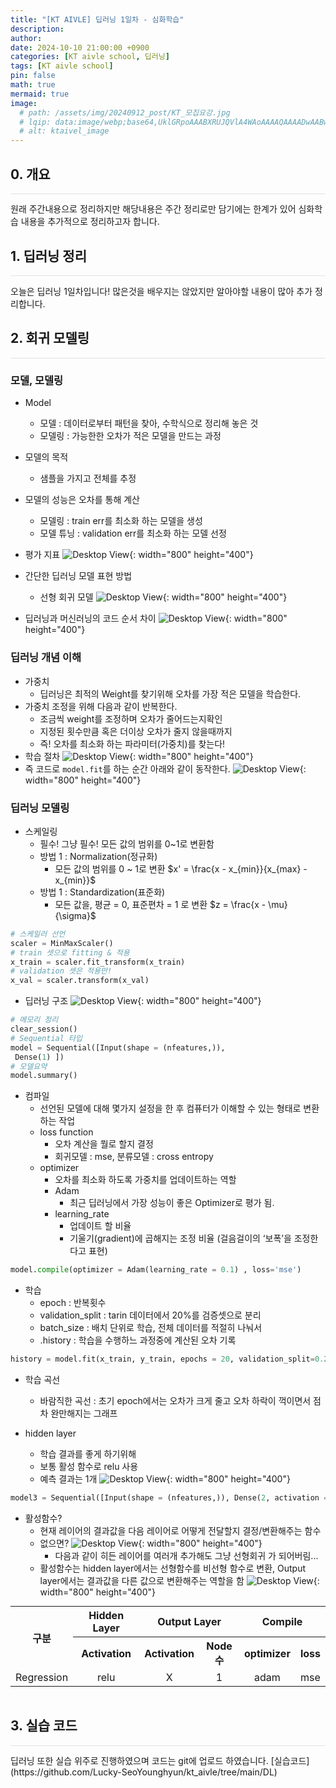 ```yaml
---
title: "[KT AIVLE] 딥러닝 1일차 - 심화학습"
description: 
author:
date: 2024-10-10 21:00:00 +0900
categories: [KT aivle school, 딥러닝]
tags: [KT aivle school]
pin: false
math: true
mermaid: true
image:
  # path: /assets/img/20240912_post/KT_모집요강.jpg
  # lqip: data:image/webp;base64,UklGRpoAAABXRUJQVlA4WAoAAAAQAAAADwAABwAAQUxQSDIAAAARL0AmbZurmr57yyIiqE8oiG0bejIYEQTgqiDA9vqnsUSI6H+oAERp2HZ65qP/VIAWAFZQOCBCAAAA8AEAnQEqEAAIAAVAfCWkAALp8sF8rgRgAP7o9FDvMCkMde9PK7euH5M1m6VWoDXf2FkP3BqV0ZYbO6NA/VFIAAAA
  # alt: ktaivel_image
---
```



## **0. 개요**
<hr style="height: 0.5px; background-color: rgba(0, 0, 0, .1); border: none;" /> 
원래 주간내용으로 정리하지만 해당내용은 주간 정리로만 담기에는 한계가 있어 심화학습 내용을 추가적으로 정리하고자 합니다.

<br>

## **1. 딥러닝 정리**
<hr style="height: 0.5px; background-color: rgba(0, 0, 0, .1); border: none;" /> 
오늘은 딥러닝 1일차입니다! 많은것을 배우지는 않았지만 알아야할 내용이 많아 추가 정리합니다.

<br>

## **2. 회귀 모델링**
<hr style="height: 0.5px; background-color: rgba(0, 0, 0, .1); border: none;" /> 

### 모델, 모델링
- Model
  - 모델 : 데이터로부터 패턴을 찾아, 수학식으로 정리해 놓은 것
  - 모델링 : 가능한한 오차가 적은 모델을 만드는 과정
- 모델의 목적
  - 샘플을 가지고 전체를 추정
- 모델의 성능은 오차를 통해 계산
  - 모델링 : train err를 최소화 하는 모델을 생성
  - 모델 튜닝 : validation err를 최소화 하는 모델 선정
- 평가 지표
![Desktop View](/assets/img/20241011_post/performance_metrics.JPG){: width="800" height="400"}

- 간단한 딥러닝 모델 표현 방법
  - 선형 회귀 모델
![Desktop View](/assets/img/20241011_post/model.JPG){: width="800" height="400"}


- 딥러닝과 머신러닝의 코드 순서 차이
![Desktop View](/assets/img/20241011_post/code_step.JPG){: width="800" height="400"}

### 딥러닝 개념 이해
- 가중치
  - 딥러닝은 최적의 Weight를 찾기위해 오차를 가장 적은 모델을 학습한다.
- 가중치 조정을 위해 다음과 같이 반복한다.
  - 조금씩 weight를 조정하며 오차가 줄어드는지확인
  - 지정된 횟수만큼 혹은 더이상 오차가 줄지 않을때까지
  - 즉! 오차를 최소화 하는 파라미터(가중치)를 찾는다!
- 학습 절차
![Desktop View](/assets/img/20241011_post/model_step.JPG){: width="800" height="400"}
- 즉 코드로 `model.fit`를 하는 순간 아래와 같이 동작한다.
![Desktop View](/assets/img/20241011_post/model_fit.JPG){: width="800" height="400"}

### 딥러닝 모델링
- 스케일링
  - 필수! 그냥 필수! 모든 값의 범위를 0~1로 변환함
  - 방법 1 : Normalization(정규화)
    - 모든 값의 범위를 0 ~ 1로 변환
    $x' = \frac{x - x_{min}}{x_{max} - x_{min}}$
  - 방법 1 : Standardization(표준화)
    - 모든 값을, 평균 = 0, 표준편차 = 1 로 변환
    $z = \frac{x - \mu}{\sigma}$

```python
# 스케일러 선언
scaler = MinMaxScaler()
# train 셋으로 fitting & 적용
x_train = scaler.fit_transform(x_train)
# validation 셋은 적용만!
x_val = scaler.transform(x_val)
```

- 딥러닝 구조
![Desktop View](/assets/img/20241011_post/dl_structured.JPG){: width="800" height="400"}

```python
# 메모리 정리
clear_session()
# Sequential 타입
model = Sequential([Input(shape = (nfeatures,)),
 Dense(1) ])
# 모델요약
model.summary()
```

- 컴파일
  - 선언된 모델에 대해 몇가지 설정을 한 후 컴퓨터가 이해할 수 있는 형태로 변환하는 작업
  - loss function
    - 오차 계산을 뭘로 할지 결정
    - 회귀모델 : mse, 분류모델 : cross entropy
  - optimizer
    - 오차를 최소화 하도록 가중치를 업데이트하는 역할
    - Adam
      - 최근 딥러닝에서 가장 성능이 좋은 Optimizer로 평가 됨.
    - learning_rate
      - 업데이트 할 비율
      - 기울기(gradient)에 곱해지는 조정 비율
      (걸음걸이의 ‘보폭’을 조정한다고 표현)

```python
model.compile(optimizer = Adam(learning_rate = 0.1) , loss='mse')
```

- 학습
  - epoch : 반복횟수
  - validation_split : tarin 데이터에서 20%를 검증셋으로 분리
  - batch_size : 배치 단위로 학습, 전체 데이터를 적절히 나눠서
  - .history : 학습을 수행하느 과정중에 계산된 오차 기록

```python
history = model.fit(x_train, y_train, epochs = 20, validation_split=0.2).history
```

- 학습 곡선
  - 바람직한 곡선 : 초기 epoch에서는 오차가 크게 줄고 오차 하락이 꺽이면서 점차 완만해지는 그래프

- hidden layer
  - 학습 결과를 좋게 하기위해
  - 보통 활성 함수로 relu 사용
  - 예측 결과는 1개
![Desktop View](/assets/img/20241011_post/hidden_layer.JPG){: width="800" height="400"}

```python
model3 = Sequential([Input(shape = (nfeatures,)), Dense(2, activation = 'relu'), Dense(1) ])
```
- 활성함수?
  - 현재 레이어의 결과값을 다음 레이어로 어떻게 전달할지 결정/변환해주는 함수
  - 없으면?
![Desktop View](/assets/img/20241011_post/activation_function.JPG){: width="800" height="400"}
    - 다음과 같이 히든 레이어를 여러개 추가해도 그냥 선형회귀 가 되어버림...
  - 활성함수는 hidden layer에서는 선형함수를 비선형 함수로 변환, Output layer에서는 결과값을 다른 값으로 변환해주는 역할을 함
![Desktop View](/assets/img/20241011_post/Relu.JPG){: width="800" height="400"}

<div style="text-align: center;">
  <table border="0" cellpadding="5" cellspacing="0" style="margin: 0 auto;">
    <tr>
      <th rowspan="2" style="text-align: center;">구분</th>
      <th colspan="1" style="text-align: center;">Hidden Layer</th>
      <th colspan="2" style="text-align: center;">Output Layer</th>
      <th colspan="2" style="text-align: center;">Compile</th>
    </tr>
    <tr>
      <th style="text-align: center;">Activation</th>
      <th style="text-align: center;">Activation</th>
      <th style="text-align: center;">Node수</th>
      <th style="text-align: center;">optimizer</th>
      <th style="text-align: center;">loss</th>
    </tr>
    <tr>
      <td style="text-align: center;">Regression</td>
      <td style="text-align: center;">relu</td>
      <td style="text-align: center;">X</td>
      <td style="text-align: center;">1</td>
      <td style="text-align: center;">adam</td>
      <td style="text-align: center;">mse</td>
    </tr>
  </table>
</div>

<br>

## **3. 실습 코드**
<hr style="height: 0.5px; background-color: rgba(0, 0, 0, .1); border: none;" /> 
딥러닝 또한 실습 위주로 진행하였으며 코드는 git에 업로드 하였습니다.  
[실습코드](https://github.com/Lucky-SeoYounghyun/kt_aivle/tree/main/DL)